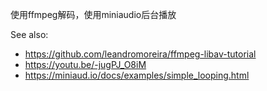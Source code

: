 使用ffmpeg解码，使用miniaudio后台播放

See also:
 - https://github.com/leandromoreira/ffmpeg-libav-tutorial
 - https://youtu.be/-jugPJ_O8iM
 - https://miniaud.io/docs/examples/simple_looping.html